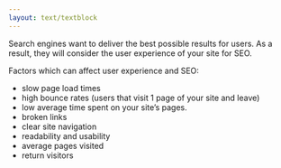 ```yaml
---
layout: text/textblock
---
```

Search engines want to deliver the best possible results for users. As a result, they will consider the user experience of your site for SEO.

Factors which can affect user experience and SEO:
- slow page load times
- high bounce rates (users that visit 1 page of your site and leave)
- low average time spent on your site’s pages.
- broken links
- clear site navigation
- readability and usability
- average pages visited
- return visitors

